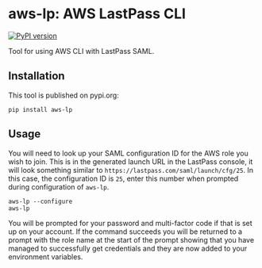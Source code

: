 # aws-lp: AWS LastPass CLI

[![PyPI version](https://badge.fury.io/py/aws-lp.svg)](https://badge.fury.io/py/aws-lp)

Tool for using AWS CLI with LastPass SAML.

## Installation

This tool is published on pypi.org:

```
pip install aws-lp
```

## Usage

You will need to look up your SAML configuration ID for the AWS role you wish to join. This is in the generated launch URL in the LastPass console, it will look something similar to `https://lastpass.com/saml/launch/cfg/25`. In this case, the configuration ID is `25`, enter this number when prompted during configuration of `aws-lp`.

```
aws-lp --configure
aws-lp
```

You will be prompted for your password and multi-factor code if that is set up on your account. If the command succeeds you will be returned to a prompt with the role name at the start of the prompt showing that you have managed to successfully get credentials and they are now added to your environment variables.
